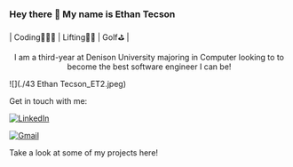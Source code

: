 ### Hey there 👋 My name is Ethan Tecson 
<u></u>
| Coding👨🏻‍💻 | Lifting🏋🏻 | Golf⛳️ | 
<u></u>
<p style="text-align: center;"> I am a third-year at Denison University majoring in Computer looking to to become the best software engineer I can be! </p>

![](./43 Ethan Tecson_ET2.jpeg)


Get in touch with me: 

[![LinkedIn](https://img.shields.io/badge/linkedin-%230077B5.svg?style=for-the-badge&logo=linkedin&logoColor=white)](https://www.linkedin.com/in/ethan-tecson-351227204/)

[![Gmail](https://img.shields.io/badge/Gmail-D14836?style=for-the-badge&logo=gmail&logoColor=white)](mailto:tecson_e1@denison.edu)



Take a look at some of my projects here!

<!--
**EthanTecson/EthanTecson** is a ✨ _special_ ✨ repository because its `README.md` (this file) appears on your GitHub profile.

Here are some ideas to get you started:

- 🔭 I’m currently working on ...
- 🌱 I’m currently learning ...
- 👯 I’m looking to collaborate on ...
- 🤔 I’m looking for help with ...
- 💬 Ask me about ...
- 📫 How to reach me: ...
- 😄 Pronouns: ...
- ⚡ Fun fact: ...
-->
